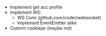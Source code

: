-   Implement get acc profile
-   Implement WS:
    -   WS Conn (github.com/coder/websocket)
    -   Implement EventEmitter alike
-   Custom cookiejar (maybe not)
